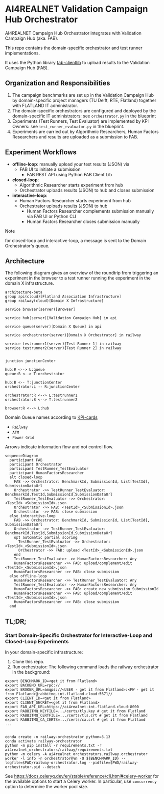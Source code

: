 # AI4REALNET Validation Campaign Hub Orchestrator

AI4REALNET Campaign Hub Orchestrator integrates with Validation Campaign Hub (aka. FAB).

This repo contains the domain-specific orchestrator and test runner implementations.

It uses the Python library [fab-clientlib](https://pypi.org/project/fab-clientlib/) to upload results to the Validation Campaign Hub (FAB).

## Organization and Responsibilities

1. The campaign benchmarks are set up in the Validation Campaign Hub by domain-specific project managers (TU Delft, RTE, Flatland) together with FLATLAND IT
   administrator.
2. The domain-specific orchestrators are configured and deployed by the domain-specific IT administrators: see `orchestrator.py` in the blueprint
3. Experiments (Test Runners, Test Evaluator) are implemented by KPI Owners: see `test_runner_evaluator.py` in the blueprint.
4. Experiments are carried out by Algorithmic Researchers, Human Factors Researchers and results are uploaded as a submission to FAB.

## Experiment Workflows

* **offline-loop**: manually upload your test results (JSON) via
  * FAB UI to initiate a submission
    * FAB REST API using Python FAB Client Lib
* **closed-loop**:
    * Algorithmic Researcher starts experiment from hub
    * Orchestrator uploads results (JSON) to hub and closes submission
* **interactive-loop**:
    * Human Factors Researcher starts experiment from hub
  * Orchestrator uploads results (JSON) to hub
    * Human Factors Researcher complements submission manually via FAB UI or Python CLI
    * Human Factors Researcher closes submission manually

> [!NOTE]  
> for closed-loop and interactive-loop, a message is sent to the Domain Orchestrator's queue.

## Architecture

The following diagram gives an overview of the roundtrip from triggering an experiment in the browser to
a test runner running the experiment in the domain X infrastructure.

```mermaid
architecture-beta
group api(cloud)[Flatland Association Infrastructure]
group railway(cloud)[Domain X Infrastructure]

service browser(server)[Browser]

service hub(server)[Validation Campaign Hub] in api

service queue(server)[Domain X Queue] in api

service orchestrator(server)[Domain X Orchestrator] in railway

service testrunner1(server)[Test Runner 1] in railway
service testrunner2(server)[Test Runner 2] in railway


junction junctionCenter

hub:R <--> L:queue
queue:B <--> T:orchestrator

hub:B <-- T:junctionCenter
orchestrator:L -- R:junctionCenter

orchestrator:R <--> L:testrunner1
orchestrator:B <--> T:testrunner2

browser:R <--> L:hub
```

Domain Queue names according to [KPI-cards](https://github.com/AI4REALNET/KPIs-cards/blob/main/data/card-data.ts)

* `Railway`
* `ATM`
* `Power Grid`

Arrows indicate information flow and not control flow.

```mermaid
sequenceDiagram
  participant FAB
  participant Orchestrator
  participant TestRunner_TestEvaluator
  participant HumanFactorsResearcher
  alt closed-loop
    FAB ->> Orchestrator: BenchmarkId, SubmissionId, List[TestId], SubmissionDataUrl
    Orchestrator ->> TestRunner_TestEvaluator: BenchmarkId,TestId,SubmissionId,SubmissionDataUrl
    TestRunner_TestEvaluator ->> Orchestrator: <TestId>_<SubmissionId>.json
    Orchestrator ->> FAB: <TestId>_<SubmissionId>.json
    Orchestrator ->> FAB: close submission
  else interactive-loop
    FAB ->> Orchestrator: BenchmarkId, SubmissionId, List[TestId], SubmissionDataUrl
    Orchestrator ->> TestRunner_TestEvaluator: BenchmarkId,TestId,SubmissionId,SubmissionDataUrl
    opt automatic partial scoring
      TestRunner_TestEvaluator ->> Orchestrator: <TestId>_<SubmissionId>.json
      Orchestrator ->> FAB: upload <TestId>_<SubmissionId>.json
    end
    TestRunner_TestEvaluator ->> HumanFactorsResearcher: Any
    HumanFactorsResearcher ->> FAB: upload/complement/edit <TestId>_<SubmissionId>.json
    HumanFactorsResearcher ->> FAB: close submission
  else offline-loop
    HumanFactorsResearcher ->> TestRunner_TestEvaluator: Any
    TestRunner_TestEvaluator ->> HumanFactorsResearcher: Any
    HumanFactorsResearcher ->> FAB: create new submission SubmissionId
    HumanFactorsResearcher ->> FAB: upload/complement/edit <TestId>_<SubmissionId>.json
    HumanFactorsResearcher ->> FAB: close submission
  end
```

## TL;DR;

### Start Domain-Specific Orchestrator for Interactive-Loop and Closed-Loop Experiments

In your domain-specific infrastructure:

1. Clone this repo.
2. Run orchestrator: The following command loads the railway orchestrator in the background:

```shell
export BENCHMARK_ID=<get it from Flatland>
export BACKEND_URL=rpc://
export BROKER_URL=amqps://<USER - get it from Flatland>:<PW - get it from Flatland>@rabbitmq-int.flatland.cloud:5671//
export CLIENT_ID=<get it from Flatland>
export CLIENT_SECRET=<get it from Flatland>
export FAB_API_URL=https://ai4realnet-int.flatland.cloud:8000
export RABBITMQ_KEYFILE=.../certs/tls.key # get it from Flatland
export RABBITMQ_CERTFILE=.../certs/tls.crt # get it from Flatland
export RABBITMQ_CA_CERTS=.../certs/ca.crt # get it from Flatland
...


conda create -n railway-orchestrator python=3.13
conda activate railway-orchestrator
python -m pip install -r requirements.txt -r ai4realnet_orchestrators/railway/requirements.txt
python -m celery -A ai4realnet_orchestrators.railway.orchestrator worker -l info -n orchestrator@%n -Q ${BENCHMARK_ID} --logfile=$PWD/railway-orchestrator.log --pidfile=$PWD/railway-orchestrator.pid --detach
```

See https://docs.celeryq.dev/en/stable/reference/cli.html#celery-worker for the available options to start a Celery worker.
In particular, use `concurrency` option to determine the worker pool size.


